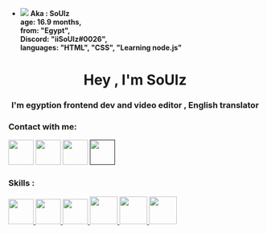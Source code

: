 - <img src="https://cdn.discordapp.com/emojis/944674575667560560.png">  **Aka : SoUlz <br> 
    age: 16.9 months,<br>
    from: "Egypt", <br>
    Discord: "iiSoUlz#0026", <br>
    languages: "HTML", "CSS", "Learning node.js" <br>**


<h1 align="center">Hey , I'm SoUlz</h1>
<h3 align="center">I'm egyption frontend dev and video editor , English translator </h3>

<h3 align="left">Contact with me:</h3>
<p align="left">
    <a href="https://www.instagram.com/X2_69x/"><img src="https://is.gd/UQdHLn" width="50px" height="50px"></a>
    <a href="https://www.youtube.com/channel/UCaIsSFDe6_RdkI6qh9dzD1w"><img src="https://is.gd/ypnz1A" width="50px" height="50px"></a>
    <a href="https://discord.com/users/779536788058013697"><img src="" width="50px" height="50px"></a>
    <a href=""><img src="" width="50px" height="50px"></a>
</p>

<h3 align="left">Skills :</h3>
<a href="https://www.instagram.com/X2_69x/"> <img src="https://is.gd/dJfvXj" width="50px" heigh="50px"> </a>
<a href="https://www.instagram.com/X2_69x/"> <img src="https://is.gd/VXsOoC" width="50px" heigh="50px"> </a>
<a href="https://www.instagram.com/X2_69x/"> <img src="https://is.gd/jVB5yR" width="50px" heigh="50px"> </a>
<a href="https://www.instagram.com/X2_69x/"> <img src="https://is.gd/T5rIf7" width="55px" heigh="55px"> </a>
<a href="https://www.instagram.com/X2_69x/"> <img src="https://is.gd/W4vuXL" width="55px" heigh="55px"> </a>
<a href="https://www.instagram.com/X2_69x/"> <img src="https://is.gd/hncUFy" width="55px" heigh="55px"> </a>

